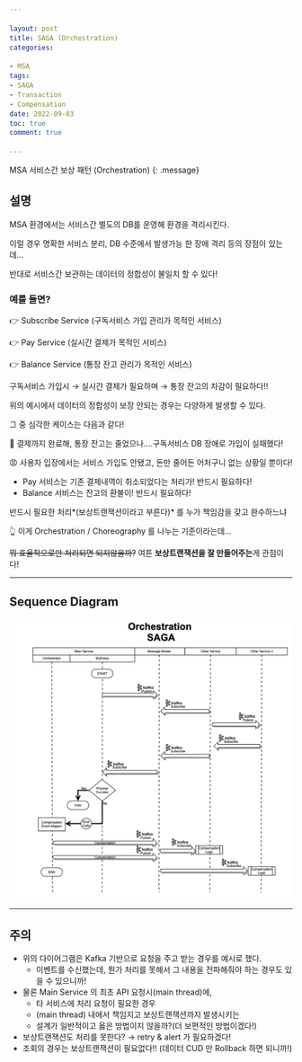 ```yaml
---

layout: post
title: SAGA (Orchestration)
categories:

- MSA
tags:
- SAGA
- Transaction
- Compensation
date: 2022-09-03
toc: true
comment: true

---
```


MSA 서비스간 보상 패턴 (Orchestration)
{: .message}

## 설명

MSA 환경에서는 서비스간 별도의 DB를 운영해 환경을 격리시킨다.

이럴 경우 명확한 서비스 분리, DB 수준에서 발생가능 한 장애 격리 등의 장점이 있는데…

반대로 서비스간 보관하는 데이터의 정합성이 불일치 할 수 있다!

### 예를 들면?

👉 Subscribe Service (구독서비스 가입 관리가 목적인 서비스)

👉 Pay Service (실시간 결제가 목적인 서비스)

👉 Balance Service (통장 잔고 관리가 목적인 서비스)

구독서비스 가입시 → 실시간 결제가 필요하며 → 통장 잔고의 차감이 필요하다!!

위의 예시에서 데이터의 정합성이 보장 안되는 경우는 다양하게 발생할 수 있다.

그 중 심각한 케이스는 다음과 같다!

🧐 결제까지 완료해, 통장 잔고는 줄었으나….구독서비스 DB 장애로 가입이 실패했다!

😡 사용자 입장에서는 서비스 가입도 안됐고, 돈만 줄어든 어처구니 없는 상황일 뿐이다!

- Pay 서비스는 기존 결제내역이 취소되었다는 처리가! 반드시 필요하다!
- Balance 서비스는 잔고의 환불이! 반드시 필요하다!

반드시 필요한 처리*(보상트랜잭션이라고 부른다)* 를 누가 책임감을 갖고 완수하느냐 

👆 이게 Orchestration / Choreography 를 나누는 기준이라는데…

~~뭐 효율적으로만 처리되면 되지않을까?~~ 여튼 **보상트랜잭션을 잘 만들어주는**게 관점이다!

---

## Sequence Diagram

![SAGA(Orchestration)](/assets/img/SAGA(Orchestration).png)

---

## 주의

- 위의 다이어그램은 Kafka 기반으로 요청을 주고 받는 경우를 예시로 했다.
    - 이벤트를 수신했는데, 뭔가 처리를 못해서 그 내용을 전파해줘야 하는 경우도 있을 수 있으니까!
- 물론 Main Service 의 최초 API 요청시(main thread)에,
    - 타 서비스에 처리 요청이 필요한 경우
    - (main thread) 내에서 책임지고 보상트랜잭션까지 발생시키는
    - 설계가 일반적이고 옳은 방법이지 않을까?(더 보편적인 방법이겠다!)
- 보상트랜잭션도 처리를 못한다? → retry & alert 가 필요하겠다!
- 조회의 경우는 보상트랜잭션이 필요없다!! (데이터 CUD 만 Rollback 하면 되니까!)